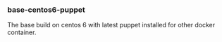 ### base-centos6-puppet
The base build on centos 6 with latest puppet installed for other docker container.
